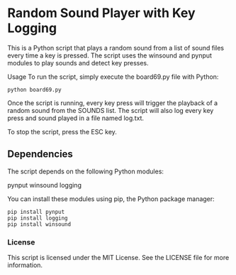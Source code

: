 # Random Sound Player with Key Logging
This is a Python script that plays a random sound from a list of sound files every time a key is pressed. The script uses the winsound and pynput modules to play sounds and detect key presses.

Usage
To run the script, simply execute the board69.py file with Python:
```
python board69.py
```

Once the script is running, every key press will trigger the playback of a random sound from the SOUNDS list. The script will also log every key press and sound played in a file named log.txt.

To stop the script, press the ESC key.

## Dependencies
The script depends on the following Python modules:

pynput
winsound
logging

You can install these modules using pip, the Python package manager:
```
pip install pynput
pip install logging
pip install winsound
```

### License
This script is licensed under the MIT License. See the LICENSE file for more information.
